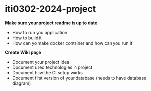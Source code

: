 # iti0302-2024-project

**Make sure your project readme is up to date**

- How to run you application
- How to build it
- How can yo make docker container and how can you run it


**Create Wiki page**

- Document your project idea
- Document used technologies in project
- Document how the CI setup works
- Document first version of your database (needs to have database diagram)

